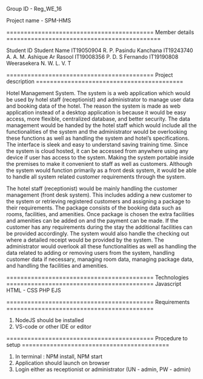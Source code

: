 Group ID - Reg_WE_16

Project name - SPM-HMS

========================================== Member details ============================================

Student ID	Student Name
IT19050904	R. P. Pasindu Kanchana
IT19243740	A. A. M. Ashique Ar Rasool
IT19008356	P. D. S Fernando
IT19190808	Weerasekera N. W. L. V. T

========================================== Project description ==========================================

Hotel Management System. The system is a web application which would be used by hotel staff (receptionist) and administrator to manage user data 
and booking data of the hotel. The reason the system is made as web application instead of a desktop application is because it would be easy access, 
more flexible, centralized database, and better security. The data management would be handed by the hotel staff which would include all the 
functionalities of the system and the administrator would be overlooking these functions as well as handling the system and hotel’s specifications. The 
interface is sleek and easy to understand saving training time. Since the system is cloud hosted, it can be accessed from anywhere using any device if user 
has access to the system. Making the system portable inside the premises to make it convenient to staff as well as customers. Although the system would 
function primarily as a front desk system, it would be able to handle all system related customer requirements through the system.
 
 The hotel staff (receptionist) would be mainly handling the customer management (front desk system). This includes adding a new customer to the 
system or retrieving registered customers and assigning a package to their requirements. The package consists of the booking data such as rooms, 
facilities, and amenities. Once package is chosen the extra facilities and amenities can be added on and the payment can be made. If the customer has 
any requirements during the stay the additional facilities can be provided accordingly. The system would also handle the checking out where a detailed 
receipt would be provided by the system. 
 The administrator would overlook all these functionalities as well as handling the data related to adding or removing users from the system, handling 
customer data if necessary, managing room data, managing package data, and handling the facilities and amenities.

========================================== Technologies ==========================================
Javascript
HTML - CSS
PHP
EJS

========================================== Requirements ==========================================
1. NodeJS should be installed 
2. VS-code or other IDE or editor 

========================================== Procedure to setup ==========================================
1. In terminal : NPM install, NPM start
2. Application should launch on browser
3. Login either as receptionist or administrator (UN - admin, PW - admin)
 







